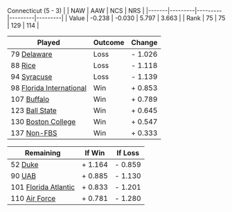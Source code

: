 Connecticut (5 - 3)
|       |   NAW   |   AAW   |   NCS   |   NRS   |
|-------|---------|---------|---------|---------|
| Value |  -0.238 |  -0.030 |   5.797 |   3.663 |
| Rank  |      75 |      75 |     129 |     114 |

| Played                    | Outcome    |  Change  |
|---------------------------|------------|----------|
|  79 [Delaware              ](Delaware.md)| Loss       | -  1.026 |
|  88 [Rice                  ](Rice.md)| Loss       | -  1.118 |
|  94 [Syracuse              ](Syracuse.md)| Loss       | -  1.139 |
|  98 [Florida International ](FloridaInternational.md)| Win        | +  0.853 |
| 107 [Buffalo               ](Buffalo.md)| Win        | +  0.789 |
| 123 [Ball State            ](BallState.md)| Win        | +  0.645 |
| 130 [Boston College        ](BostonCollege.md)| Win        | +  0.547 |
| 137 [Non-FBS               ](NonFBS.md)| Win        | +  0.333 |

| Remaining                 |  If Win  |  If Loss |
|---------------------------|----------|----------|
|  52 [Duke                  ](Duke.md)| +  1.164 | -  0.859 |
|  90 [UAB                   ](UAB.md)| +  0.885 | -  1.130 |
| 101 [Florida Atlantic      ](FloridaAtlantic.md)| +  0.833 | -  1.201 |
| 110 [Air Force             ](AirForce.md)| +  0.781 | -  1.280 |

